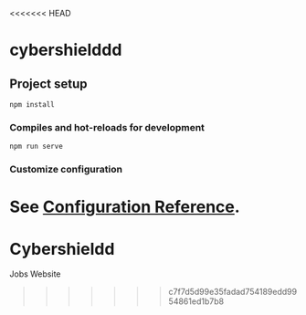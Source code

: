 <<<<<<< HEAD
# cybershielddd

## Project setup
```
npm install
```

### Compiles and hot-reloads for development
```
npm run serve
```

### Customize configuration
See [Configuration Reference](https://cli.vuejs.org/config/).
=======
# Cybershieldd
Jobs Website
>>>>>>> c7f7d5d99e35fadad754189edd9954861ed1b7b8

